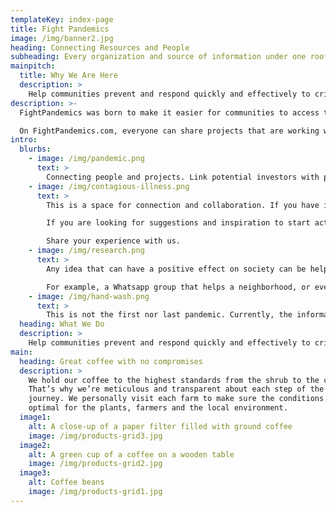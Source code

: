 ```yaml
---
templateKey: index-page
title: Fight Pandemics
image: /img/banner2.jpg
heading: Connecting Resources and People
subheading: Every organization and source of information under one roof
mainpitch:
  title: Why We Are Here
  description: >
    Help communities prevent and respond quickly and effectively to crises
description: >-
  FightPandemics was born to make it easier for communities to access the information they need and coordinate responses in a more effective way. Specifically, this project aggregates collective intelligence before, during and after global and local crises such as public health emergencies

  On FightPandemics.com, everyone can share projects that are working well in their community, take each other’s ideas to apply where they live, create new projects and exchange anything that can help the society to fight pandemics.
intro:
  blurbs:
    - image: /img/pandemic.png
      text: >
        Connecting people and projects. Link potential investors with potential entrepreneurs, ideas to reduce the negative impacts of pandemics around the world to communities, etc. We are going to help communities prevent and respond quickly and effectively to crises over connections.
    - image: /img/contagious-illness.png
      text: >
        This is a space for connection and collaboration. If you have ideas, projects or potential solutions to share, you can share it on our website.

        If you are looking for suggestions and inspiration to start acting in your own city, this is also a space for you. You can use our database to find potential ideas, partners, adapt it and apply.

        Share your experience with us.
    - image: /img/research.png
      text: >
        Any idea that can have a positive effect on society can be helpful.

        For example, a Whatsapp group that helps a neighborhood, or even a startup creating a new application to map solutions. It does not matter the size or the simplicity, any project can help and is going to be welcome on this aggregator!
    - image: /img/hand-wash.png
      text: >
        This is not the first nor last pandemic. Currently, the information about the pandemic is highly fragmented, especially at the local level. Whereas one can find global information and trackers, it is difficult to find information that is relevant to your community. Furthermore, it is difficult for organizations, funders, companies, volunteers and local leaders to coordinate responses. This puts humanity and local communities at risk. FightPandemics was born to make communities more resilient to pandemics by facilitating access to information and coordinated responses.
  heading: What We Do
  description: >
    Help communities prevent and respond quickly and effectively to crises
main:
  heading: Great coffee with no compromises
  description: >
    We hold our coffee to the highest standards from the shrub to the cup.
    That’s why we’re meticulous and transparent about each step of the coffee’s
    journey. We personally visit each farm to make sure the conditions are
    optimal for the plants, farmers and the local environment.
  image1:
    alt: A close-up of a paper filter filled with ground coffee
    image: /img/products-grid3.jpg
  image2:
    alt: A green cup of a coffee on a wooden table
    image: /img/products-grid2.jpg
  image3:
    alt: Coffee beans
    image: /img/products-grid1.jpg
---
```

